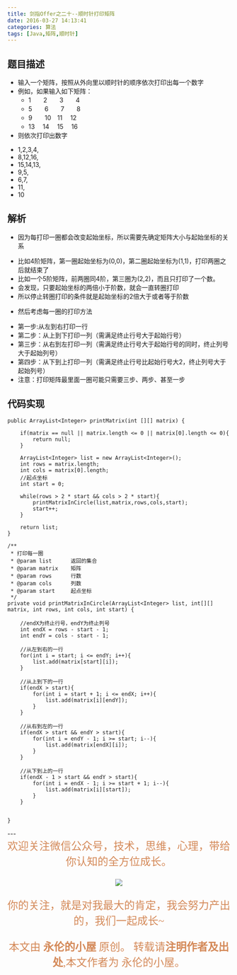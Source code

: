 ```yaml
---
title: 剑指Offer之二十--顺时针打印矩阵
date: 2016-03-27 14:13:41
categories: 算法
tags: [Java,矩阵,顺时针]
---
```


## 题目描述
- 输入一个矩阵，按照从外向里以顺时针的顺序依次打印出每一个数字
- 例如，如果输入如下矩阵：
  +  1　　2　　3　　4
  +  5　　6　　7　　8 
  +  9　　10　11　 12 
  +  13　 14 　15 　16
- 则依次打印出数字
 + 1,2,3,4,
 + 8,12,16,
 + 15,14,13,
 + 9,5,
 + 6,7,
 + 11,
 + 10

## 解析
- 因为每打印一圈都会改变起始坐标，所以需要先确定矩阵大小与起始坐标的关系
 + 比如4阶矩阵，第一圈起始坐标为(0,0)，第二圈起始坐标为(1,1)，打印两圈之后就结束了
 + 比如一个5阶矩阵，前两圈同4阶，第三圈为(2,2)，而且只打印了一个数。
 + 会发现，只要起始坐标的两倍小于阶数，就会一直转圈打印
 + 所以停止转圈打印的条件就是起始坐标的2倍大于或者等于阶数
- 然后考虑每一圈的打印方法
 + 第一步:从左到右打印一行
 + 第二步：从上到下打印一列（需满足终止行号大于起始行号）
 + 第三步：从右到左打印一列（需满足终止行号大于起始行号的同时，终止列号大于起始列号）
 + 第四步：从下到上打印一列（需满足终止行号比起始行号大2，终止列号大于起始列号）
 + 注意：打印矩阵最里面一圈可能只需要三步、两步、甚至一步

## 代码实现
    public ArrayList<Integer> printMatrix(int [][] matrix) {
        
    	if(matrix == null || matrix.length <= 0 || matrix[0].length <= 0){
    		return null;
    	}
    	
    	ArrayList<Integer> list = new ArrayList<Integer>();
    	int rows = matrix.length;
    	int cols = matrix[0].length;
    	//起点坐标
    	int start = 0;
    	
    	while(rows > 2 * start && cols > 2 * start){
    		printMatrixInCircle(list,matrix,rows,cols,start);
    		start++;
    	}
    	
    	return list;
    }

    /**
     * 打印每一圈
     * @param list		返回的集合
     * @param matrix	矩阵
     * @param rows		行数
     * @param cols		列数
     * @param start		起点坐标
     */
	private void printMatrixInCircle(ArrayList<Integer> list, int[][] matrix, int rows, int cols, int start) {
		
		//endX为终止行号，endY为终止列号
		int endX = rows - start - 1;
		int endY = cols - start - 1;
		
		//从左到右的一行
		for(int i = start; i <= endY; i++){
			list.add(matrix[start][i]);
		}
		
		//从上到下的一行
		if(endX > start){
			for(int i = start + 1; i <= endX; i++){
				list.add(matrix[i][endY]);
			}
		}
		
		//从右到左的一行
		if(endX > start && endY > start){
			for(int i = endY - 1; i >= start; i--){
				list.add(matrix[endX][i]);
			}
		}
		
		//从下到上的一行
		if(endX - 1 > start && endY > start){
			for(int i = endX - 1; i >= start + 1; i--){
				list.add(matrix[i][start]);
			}
		}
		
		
	}	

<p></p>
--- 
<center>

<div align="center" style="color: rgb(212, 137, 88); font-size: x-large; font-family: 楷体; ">欢迎关注微信公众号，技术，思维，心理，带给你认知的全方位成长。<br/>


![](https://ws1.sinaimg.cn/large/006tNbRwgy1fvibc07tuqj30hs07q0u7.jpg)


你的关注，就是对我最大的肯定，我会努力产出的，我们一起成长~ 

本文由 **永伦的小屋** 原创。
转载请**注明作者及出处**,本文作者为 永伦的小屋。

</div>
</center>